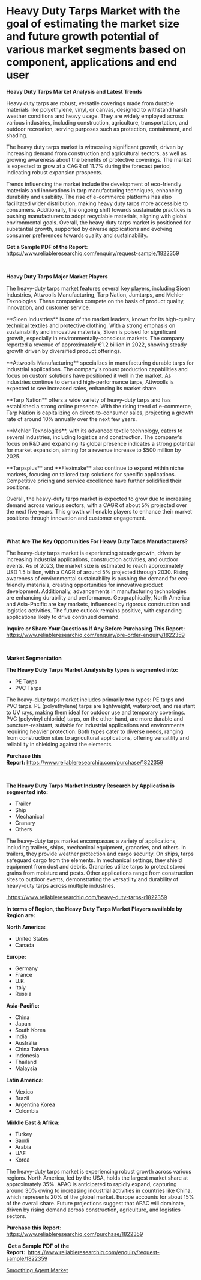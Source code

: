 <p><h1>Heavy Duty Tarps Market with the goal of estimating the market size and future growth potential of various market segments based on component, applications and end user</h1></p><p><strong>Heavy Duty Tarps Market Analysis and Latest Trends</strong></p>
<p><p>Heavy duty tarps are robust, versatile coverings made from durable materials like polyethylene, vinyl, or canvas, designed to withstand harsh weather conditions and heavy usage. They are widely employed across various industries, including construction, agriculture, transportation, and outdoor recreation, serving purposes such as protection, containment, and shading.</p><p>The heavy duty tarps market is witnessing significant growth, driven by increasing demand from construction and agricultural sectors, as well as growing awareness about the benefits of protective coverings. The market is expected to grow at a CAGR of 11.7% during the forecast period, indicating robust expansion prospects. </p><p>Trends influencing the market include the development of eco-friendly materials and innovations in tarp manufacturing techniques, enhancing durability and usability. The rise of e-commerce platforms has also facilitated wider distribution, making heavy duty tarps more accessible to consumers. Additionally, the ongoing shift towards sustainable practices is pushing manufacturers to adopt recyclable materials, aligning with global environmental goals. Overall, the heavy duty tarps market is positioned for substantial growth, supported by diverse applications and evolving consumer preferences towards quality and sustainability.</p></p>
<p><strong>Get a Sample PDF of the Report:&nbsp;</strong> <a href="https://www.reliableresearchiq.com/enquiry/request-sample/1822359?utm_campaign=3514&utm_medium=2&utm_source=Github&utm_content=ia&utm_term=01042025&utm_id=heavy-duty-tarps">https://www.reliableresearchiq.com/enquiry/request-sample/1822359</a></p>
<p>&nbsp;</p>
<p><strong>Heavy Duty Tarps Major Market Players</strong></p>
<p><p>The heavy-duty tarps market features several key players, including Sioen Industries, Attwoolls Manufacturing, Tarp Nation, Jumtarps, and Mehler Texnologies. These companies compete on the basis of product quality, innovation, and customer service.</p><p>**Sioen Industries** is one of the market leaders, known for its high-quality technical textiles and protective clothing. With a strong emphasis on sustainability and innovative materials, Sioen is poised for significant growth, especially in environmentally-conscious markets. The company reported a revenue of approximately €1.2 billion in 2022, showing steady growth driven by diversified product offerings.</p><p>**Attwoolls Manufacturing** specializes in manufacturing durable tarps for industrial applications. The company's robust production capabilities and focus on custom solutions have positioned it well in the market. As industries continue to demand high-performance tarps, Attwoolls is expected to see increased sales, enhancing its market share.</p><p>**Tarp Nation** offers a wide variety of heavy-duty tarps and has established a strong online presence. With the rising trend of e-commerce, Tarp Nation is capitalizing on direct-to-consumer sales, projecting a growth rate of around 10% annually over the next few years.</p><p>**Mehler Texnologies**, with its advanced textile technology, caters to several industries, including logistics and construction. The company's focus on R&D and expanding its global presence indicates a strong potential for market expansion, aiming for a revenue increase to $500 million by 2025.</p><p>**Tarpsplus** and **Fleximake** also continue to expand within niche markets, focusing on tailored tarp solutions for specific applications. Competitive pricing and service excellence have further solidified their positions.</p><p>Overall, the heavy-duty tarps market is expected to grow due to increasing demand across various sectors, with a CAGR of about 5% projected over the next five years. This growth will enable players to enhance their market positions through innovation and customer engagement.</p></p>
<p>&nbsp;</p>
<p><strong>What Are The Key Opportunities For Heavy Duty Tarps Manufacturers?</strong></p>
<p><p>The heavy-duty tarps market is experiencing steady growth, driven by increasing industrial applications, construction activities, and outdoor events. As of 2023, the market size is estimated to reach approximately USD 1.5 billion, with a CAGR of around 5% projected through 2030. Rising awareness of environmental sustainability is pushing the demand for eco-friendly materials, creating opportunities for innovative product development. Additionally, advancements in manufacturing technologies are enhancing durability and performance. Geographically, North America and Asia-Pacific are key markets, influenced by rigorous construction and logistics activities. The future outlook remains positive, with expanding applications likely to drive continued demand.</p></p>
<p><strong>Inquire or Share Your Questions If Any Before Purchasing This Report:</strong> <a href="https://www.reliableresearchiq.com/enquiry/pre-order-enquiry/1822359?utm_campaign=3514&utm_medium=2&utm_source=Github&utm_content=ia&utm_term=01042025&utm_id=heavy-duty-tarps">https://www.reliableresearchiq.com/enquiry/pre-order-enquiry/1822359</a></p>
<p>&nbsp;</p>
<p><strong>Market Segmentation</strong></p>
<p><strong>The Heavy Duty Tarps Market Analysis by types is segmented into:</strong></p>
<p><ul><li>PE Tarps</li><li>PVC Tarps</li></ul></p>
<p><p>The heavy-duty tarps market includes primarily two types: PE tarps and PVC tarps. PE (polyethylene) tarps are lightweight, waterproof, and resistant to UV rays, making them ideal for outdoor use and temporary coverings. PVC (polyvinyl chloride) tarps, on the other hand, are more durable and puncture-resistant, suitable for industrial applications and environments requiring heavier protection. Both types cater to diverse needs, ranging from construction sites to agricultural applications, offering versatility and reliability in shielding against the elements.</p></p>
<p><strong>Purchase this Report:&nbsp;</strong><a href="https://www.reliableresearchiq.com/purchase/1822359?utm_campaign=3514&utm_medium=2&utm_source=Github&utm_content=ia&utm_term=01042025&utm_id=heavy-duty-tarps">https://www.reliableresearchiq.com/purchase/1822359</a></p>
<p>&nbsp;</p>
<p><strong>The Heavy Duty Tarps Market Industry Research by Application is segmented into:</strong></p>
<p><ul><li>Trailer</li><li>Ship</li><li>Mechanical</li><li>Granary</li><li>Others</li></ul></p>
<p><p>The heavy-duty tarps market encompasses a variety of applications, including trailers, ships, mechanical equipment, granaries, and others. In trailers, they provide weather protection and cargo security. On ships, tarps safeguard cargo from the elements. In mechanical settings, they shield equipment from dust and debris. Granaries utilize tarps to protect stored grains from moisture and pests. Other applications range from construction sites to outdoor events, demonstrating the versatility and durability of heavy-duty tarps across multiple industries.</p></p>
<p><a href="https://www.reliableresearchiq.com/heavy-duty-tarps-r1822359?utm_campaign=3514&utm_medium=2&utm_source=Github&utm_content=ia&utm_term=01042025&utm_id=heavy-duty-tarps">&nbsp;https://www.reliableresearchiq.com/heavy-duty-tarps-r1822359</a></p>
<p><strong>In terms of Region, the Heavy Duty Tarps Market Players available by Region are:</strong></p>
<p>
    <p> <strong> North America: </strong>
        <ul>
            <li>United States</li>
            <li>Canada</li>
        </ul>
        </p> 
    <p> <strong> Europe: </strong>
        <ul>
            <li>Germany</li>
            <li>France</li>
            <li>U.K.</li>
            <li>Italy</li>
            <li>Russia</li>
        </ul>
        </p> 
    <p> <strong> Asia-Pacific: </strong>
        <ul>
            <li>China</li>
            <li>Japan</li>
            <li>South Korea</li>
            <li>India</li>
            <li>Australia</li>
            <li>China Taiwan</li>
            <li>Indonesia</li>
            <li>Thailand</li>
            <li>Malaysia</li>
        </ul>
        </p> 
    <p> <strong> Latin America: </strong>
        <ul>
            <li>Mexico</li>
            <li>Brazil</li>
            <li>Argentina Korea</li>
            <li>Colombia</li>
        </ul>
        </p> 
    <p> <strong> Middle East & Africa: </strong>
        <ul>
            <li>Turkey</li>
            <li>Saudi</li>
            <li>Arabia</li>
            <li>UAE</li>
            <li>Korea</li>
        </ul>
    </p>
    </p>
<p><p>The heavy-duty tarps market is experiencing robust growth across various regions. North America, led by the USA, holds the largest market share at approximately 35%. APAC is anticipated to rapidly expand, capturing around 30% owing to increasing industrial activities in countries like China, which represents 20% of the global market. Europe accounts for about 15% of the overall share. Future projections suggest that APAC will dominate, driven by rising demand across construction, agriculture, and logistics sectors.</p></p>
<p><strong>Purchase this Report: </strong><a href="https://www.reliableresearchiq.com/purchase/1822359?utm_campaign=3514&utm_medium=2&utm_source=Github&utm_content=ia&utm_term=01042025&utm_id=heavy-duty-tarps">https://www.reliableresearchiq.com/purchase/1822359</a></p>
<p>&nbsp;<strong>Get a Sample PDF of the Report:&nbsp;&nbsp;</strong><a href="https://www.reliableresearchiq.com/enquiry/request-sample/1822359?utm_campaign=3514&utm_medium=2&utm_source=Github&utm_content=ia&utm_term=01042025&utm_id=heavy-duty-tarps">https://www.reliableresearchiq.com/enquiry/request-sample/1822359</a></p>
<p><strong></strong></p>
<p><p><a href="https://github.com/kmettjanksj7/Market-Research-Report-List-1/blob/main/smoothing-agent-market.md?utm_campaign=3514&utm_medium=2&utm_source=Github&utm_content=ia&utm_term=01042025&utm_id=heavy-duty-tarps">Smoothing Agent Market</a></p></p>